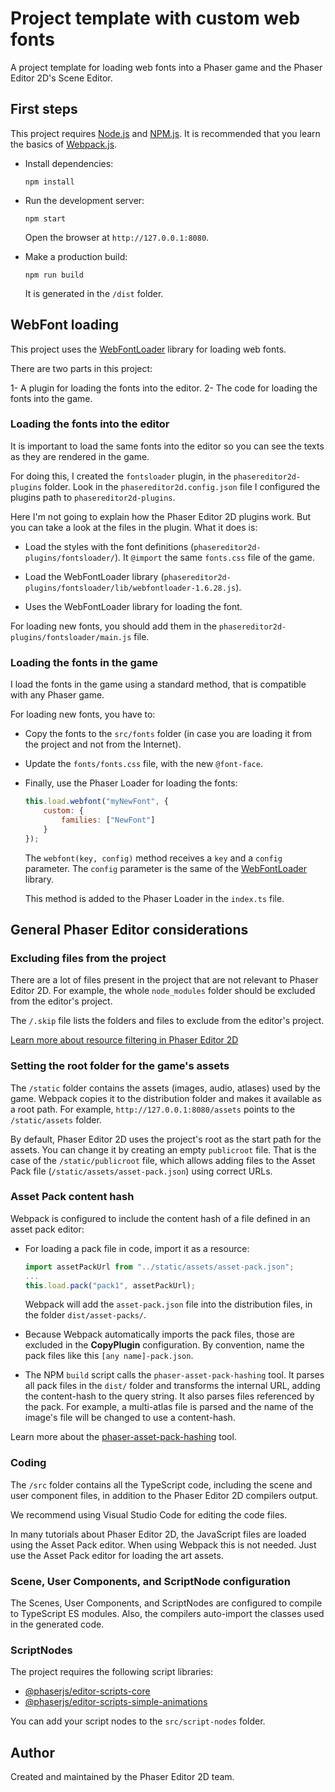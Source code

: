 # Project template with custom web fonts

A project template for loading web fonts into a Phaser game and the Phaser Editor 2D's Scene Editor.

## First steps

This project requires [Node.js](https://nodejs.org) and [NPM.js](https://www.npmjs.com). It is recommended that you learn the basics of [Webpack.js](https://www/webpack.js.org).

* Install dependencies:

    ```
    npm install
    ```

* Run the development server:

    ```
    npm start
    ```

    Open the browser at `http://127.0.0.1:8080`.

* Make a production build:

    ```
    npm run build
    ```

    It is generated in the `/dist` folder.

## WebFont loading

This project uses the [WebFontLoader](https://github.com/typekit/webfontloader) library for loading web fonts.

There are two parts in this project:

1- A plugin for loading the fonts into the editor.
2- The code for loading the fonts into the game.

### Loading the fonts into the editor

It is important to load the same fonts into the editor so you can see the texts as they are rendered in the game.

For doing this, I created the `fontsloader` plugin, in the `phasereditor2d-plugins` folder. Look in the `phasereditor2d.config.json` file I configured the plugins path to `phasereditor2d-plugins`.

Here I'm not going to explain how the Phaser Editor 2D plugins work. But you can take a look at the files in the plugin. What it does is: 

* Load the styles with the font definitions (`phasereditor2d-plugins/fontsloader/`). It `@import` the same `fonts.css` file of the game.

* Load the WebFontLoader library (`phasereditor2d-plugins/fontsloader/lib/webfontloader-1.6.28.js`).

* Uses the WebFontLoader library for loading the font.

For loading new fonts, you should add them in the `phasereditor2d-plugins/fontsloader/main.js` file.

### Loading the fonts in the game

I load the fonts in the game using a standard method, that is compatible with any Phaser game.

For loading new fonts, you have to:

* Copy the fonts to the `src/fonts` folder (in case you are loading it from the project and not from the Internet).
* Update the `fonts/fonts.css` file, with the new `@font-face`.
* Finally, use the Phaser Loader for loading the fonts:

    ```javascript
    this.load.webfont("myNewFont", {
        custom: {
            families: ["NewFont"]
        }
    });
    ```

    The `webfont(key, config)` method receives a `key` and a `config` parameter. The `config` parameter is the same of the [WebFontLoader](https://github.com/typekit/webfontloader) library.

    This method is added to the Phaser Loader in the `index.ts` file.


## General Phaser Editor considerations

### Excluding files from the project

There are a lot of files present in the project that are not relevant to Phaser Editor 2D. For example, the whole `node_modules` folder should be excluded from the editor's project.

The `/.skip` file lists the folders and files to exclude from the editor's project. 

[Learn more about resource filtering in Phaser Editor 2D](https://help.phasereditor2d.com/v3/misc/resources-filtering.html)

### Setting the root folder for the game's assets

The `/static` folder contains the assets (images, audio, atlases) used by the game. Webpack copies it to the distribution folder and makes it available as a root path. For example, `http://127.0.0.1:8080/assets` points to the `/static/assets` folder.

By default, Phaser Editor 2D uses the project's root as the start path for the assets. You can change it by creating an empty `publicroot` file. That is the case of the `/static/publicroot` file, which allows adding files to the Asset Pack file (`/static/assets/asset-pack.json`) using correct URLs.

### Asset Pack content hash

Webpack is configured to include the content hash of a file defined in an asset pack editor:

* For loading a pack file in code, import it as a resource:
    ```javascript
    import assetPackUrl from "../static/assets/asset-pack.json";
    ...
    this.load.pack("pack1", assetPackUrl);
    ```
    Webpack will add the `asset-pack.json` file into the distribution files, in the folder `dist/asset-packs/`.

* Because Webpack automatically imports the pack files, those are excluded in the **CopyPlugin** configuration. By convention, name the pack files like this `[any name]-pack.json`.

* The NPM `build` script calls the `phaser-asset-pack-hashing` tool. It parses all pack files in the `dist/` folder and transforms the internal URL, adding the content-hash to the query string. It also parses files referenced by the pack. For example, a multi-atlas file is parsed and the name of the image's file will be changed to use a content-hash.

Learn more about the [phaser-asset-pack-hashing](https://www.npmjs.com/package/phaser-asset-pack-hashing) tool.

### Coding

The `/src` folder contains all the TypeScript code, including the scene and user component files, in addition to the Phaser Editor 2D compilers output.

We recommend using Visual Studio Code for editing the code files.

In many tutorials about Phaser Editor 2D, the JavaScript files are loaded using the Asset Pack editor. When using Webpack this is not needed. Just use the Asset Pack editor for loading the art assets.

### Scene, User Components, and ScriptNode configuration

The Scenes, User Components, and ScriptNodes are configured to compile to TypeScript ES modules. Also, the compilers auto-import the classes used in the generated code.

### ScriptNodes

The project requires the following script libraries:

* [@phaserjs/editor-scripts-core](https://www.npmjs.com/package/@phaserjs/editor-scripts-core)
* [@phaserjs/editor-scripts-simple-animations](https://www.npmjs.com/package/@phaserjs/editor-scripts-simple-animations)

You can add your script nodes to the `src/script-nodes` folder.

## Author

Created and maintained by the Phaser Editor 2D team.

